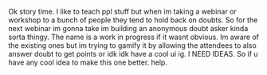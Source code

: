 Ok story time. I like to teach ppl stuff but when im taking a webinar or workshop to a bunch of people they tend to hold back on doubts. So for the next webinar im gonna take im building an anonymous doubt asker kinda sorta thingy. The name is a work in progress if it wasnt obvious. Im aware of the existing ones but im trying to gamify it by allowing the attendees to also answer doubt to get points or idk idk have a cool ui ig. I NEED IDEAS. So if u have any cool idea to make this one better. help.

